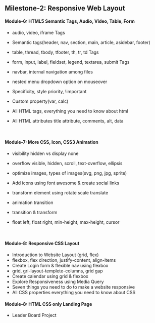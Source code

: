## Milestone-2: Responsive Web Layout

#### Module-6: HTML5 Semantic Tags, Audio, Video, Table, Form

- audio, video, iframe Tags
- Semantic tags(header, nav, section, main, article, asidebar, footer)
- table, thread, tbody, tfooter, th, tr, td Tags
- form, input, label, fieldset, legend, textarea, submit Tags
- navbar, internal navigation among files
- nested menu dropdown option on mouseover
- Specificity, style priority, !important
- Custom property(var, calc)
- All HTML tags, everything you need to know about html
- All HTML attributes title attribute, comments, alt, data

  <br>

#### Module-7: More CSS, Icon, CSS3 Animation

- visibility hidden vs display none
- overflow visible, hidden, scroll, text-overflow, ellipsis
- optimize images, types of images(svg, png, jpg, sprite)
- Add icons using font awesome & create social links
- transform element using rotate scale translate
- animation transition
- transition & transform
- float left, float right, min-height, max-height, cursor

  <br>

#### Module-8: Responsive CSS Layout

- Introduction to Website Layout (grid, flex)
- flexbox, flex direction, justify-content, align-items
- Create Login form & flexible nav using flexbox
- grid, gri-layout-templete-columns, grid gap
- Create calendar using grid & flexbox
- Explore Responsiveness using Media Query
- Seven things you need to do to make a website responsive
- All CSS properties everything you need to know about CSS

#### Module-8: HTML CSS only Landing Page

- Leader Board Project
